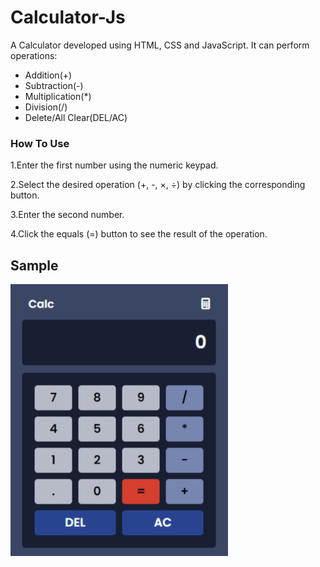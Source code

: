 # Calculator-Js
A Calculator developed using HTML, CSS and JavaScript. It can perform operations:
- Addition(+)
- Subtraction(-)
- Multiplication(*)
- Division(/)
- Delete/All Clear(DEL/AC)

### How To Use ###
1.Enter the first number using the numeric keypad.

2.Select the desired operation (+, -, ×, ÷) by clicking the corresponding button.

3.Enter the second number.

4.Click the equals (=) button to see the result of the operation.

## Sample ##
![Calculator Screen](./sample.png)
